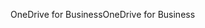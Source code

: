<span data-ttu-id="0dea2-101">OneDrive for Business</span><span class="sxs-lookup"><span data-stu-id="0dea2-101">OneDrive for Business</span></span>